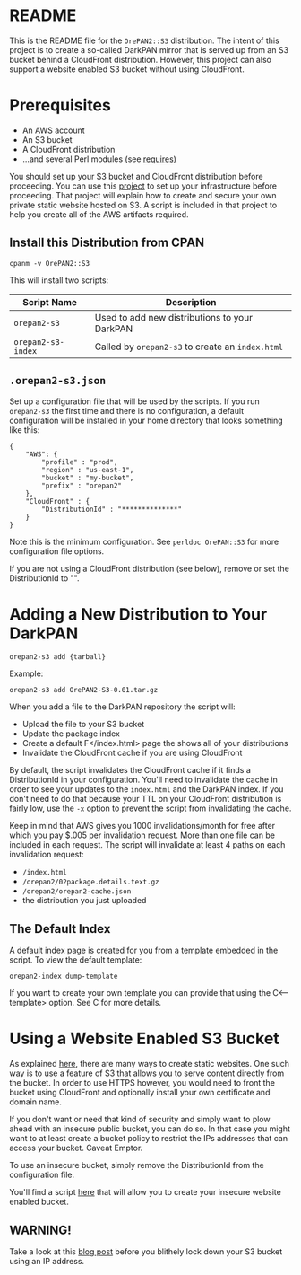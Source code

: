 # README

This is the README file for the `OrePAN2::S3` distribution. The intent
of this project is to create a so-called DarkPAN mirror that is served
up from an S3 bucket behind a CloudFront distribution.  However, this
project can also support a website enabled S3 bucket without using
CloudFront.

# Prerequisites

* An AWS account
* An S3 bucket
* A CloudFront distribution
* ...and several Perl modules (see [requires](requires))

You should set up your S3 bucket and CloudFront distribution before
proceeding. You can use this
[project](https://github.com/rlauer6/s3-static-site) to set up your
infrastructure before proceeding. That project will explain how to
create and secure your own private static website hosted on S3.  A
script is included in that project to help you create all of the AWS
artifacts required.

## Install this Distribution from CPAN

```
cpanm -v OrePAN2::S3
```

This will install two scripts:

| Script Name | Description |
| ----------- | ----------- |
| `orepan2-s3` | Used to add new distributions to your DarkPAN | 
| `orepan2-s3-index` | Called by `orepan2-s3` to create an `index.html` |

## `.orepan2-s3.json`

Set up a configuration file that will be used by the scripts. If you
run `orepan2-s3` the first time and there is no configuration, a
default configuration will be installed in your home directory that
looks something like this:

```
{
    "AWS": {
        "profile" : "prod",
        "region" : "us-east-1",
        "bucket" : "my-bucket",
        "prefix" : "orepan2"
    },
    "CloudFront" : {
        "DistributionId" : "**************"
    }
}
```

Note this is the minimum configuration. See `perldoc OrePAN::S3` for
more configuration file options.

If you are not using a CloudFront distribution (see below), remove or set the
DistributionId to "".

# Adding a New Distribution to Your DarkPAN

```
orepan2-s3 add {tarball}
```

Example:

```
orepan2-s3 add OrePAN2-S3-0.01.tar.gz
```

When you add a file to the DarkPAN repository the script will:

* Upload the file to your S3 bucket
* Update the package index
* Create a default F</index.html> page the shows all of your
  distributions
* Invalidate the CloudFront cache if you are using CloudFront

By default, the script invalidates the CloudFront cache if it finds a
DistributionId in your configuration. You'll need to invalidate the
cache in order to see your updates to the `index.html` and the DarkPAN
index.  If you don't need to do that because your TTL on your
CloudFront distribution is fairly low, use the `-x` option to prevent
the script from invalidating the cache.

Keep in mind that AWS gives you 1000 invalidations/month for free
after which you pay $.005 per invalidation request. More than one file
can be included in each request. The script will invalidate at least 4
paths on each invalidation request:

* `/index.html`
* `/orepan2/02package.details.text.gz`
* `/orepan2/orepan2-cache.json`
* the distribution you just uploaded

## The Default Index

A default index page is created for you from a template embedded in
the script. To view the default template:

```
orepan2-index dump-template
```

If you want to create your own template you can provide that using the
C<--template> option. See C<perldoc OrePAN2::S3> for more details.

# Using a Website Enabled S3 Bucket

As explained
[here](https://blog.tbcdevelopmentgroup.com/2025-02-18-post.html),
there are many ways to create static websites. One such way is to use
a feature of S3 that allows you to serve content directly from the
bucket. In order to use HTTPS however, you would need to front the
bucket using CloudFront and optionally install your own certificate
and domain name.

If you don't want or need that kind of security and simply want to
plow ahead with an insecure public bucket, you can do so. In that case
you might want to at least create a bucket policy to restrict the IPs
addresses that can access your bucket. Caveat Emptor.

To use an insecure bucket, simply remove the DistributionId from the
configuration file.

You'll find a script [here](bin/create-insecure-bucket) that will
allow you to create your insecure website enabled bucket.

## WARNING!

Take a look at this [blog
post](https://blog.tbcdevelopmentgroup.com/2025-02-21-post.html)
before you blithely lock down your S3 bucket using an IP address.
